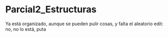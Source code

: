 # Parcial2_Estructuras
Ya está organizado, aunque se pueden pulir cosas, y falta el aleatorio
edit: no, no lo está, puta
